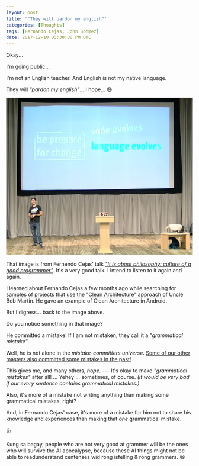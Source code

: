 ```yaml
---
layout: post
title: '"They will pardon my english"'
categories: [Thoughts]
tags: [Fernando Cejas, John Sonmez]
date: 2017-12-10 03:30:00 PM UTC
---
```


<!-- December 10, 2017 11:30:00 PM Philippine Time -->

Okay... 

I'm going public... 

I'm not an English teacher. And English is not my native language. 

They will _"pardon my english"_... I hope... :smile:


![Fernando Cejas - Be prepare for change image](/images/2017/fernando-cejas-be-prepare-for-change.png)


<!--more-->

That image is from Fernendo Cejas' talk [_"It is about philosophy: culture of a good programmer"_](https://www.youtube.com/watch?v=Vf10yV1BNtk). It's a very good talk. I intend to listen to it again and again.

I learned about Fernando Cejas a few months ago while searching for [samples of projects that use the "Clean Architecture" approach](/2017/08/16/clean-architecture-sample-projects/) of Uncle Bob Martin. He gave an example of Clean Architecture in Android.

But I digress... back to the image above.

Do you notice something in that image?

He committed a mistake! If I am not mistaken, they call it a _"grammatical mistake"_.

Well, he is not alone in the _mistake-committers universe_. [Some of our other masters also committed some mistakes in the past!](/2017/03/16/our-masters-went-wrong-but-admitted-it/)

This gives me, and many others, _hope_. --- It's okay to make _"grammatical mistakes"_ after all! ... Yehey ... sometimes, of course. _(It would be very bad if our every sentence contains grammatical mistakes.)_

Also, it's more of a mistake not writing anything than making some grammatical mistakes, right?

And, in Fernando Cejas' case, it's more of a mistake for him not to share his knowledge and experiences than making that _one_ grammatical mistake.

:+1:

Kung sa bagay, people who are not very good at grammer will be the ones who will survive the AI apocalypse, because these AI things might not be able to readunderstand centenses wid rong isfelling & rong grammers. :laughing:
